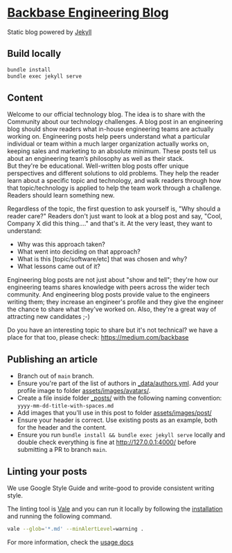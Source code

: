 # [Backbase Engineering Blog](https://engineering.backbase.com)

Static blog powered by [Jekyll](https://jekyllrb.com/)

## Build locally

```sh
bundle install
bundle exec jekyll serve
```

## Content

Welcome to our official technology blog. The idea is to share with the Community about our technology challenges. A blog post in an engineering blog should show readers what in-house engineering teams are actually working on. Engineering posts help peers understand what a particular individual or team within a much larger organization actually works on, keeping sales and marketing to an absolute minimum. These posts tell us about an engineering team’s philosophy as well as their stack.  
But they're be educational. Well-written blog posts offer unique perspectives and different solutions to old problems. They help the reader learn about a specific topic and technology, and walk readers through how that topic/technology is applied to help the team work through a challenge. Readers should learn something new. 

Regardless of the topic, the first question to ask yourself is, "Why should a reader care?" Readers don't just want to look at a blog post and say, "Cool, Company X did this thing...." and that's it. At the very least, they want to understand:

- Why was this approach taken?  
- What went into deciding on that approach?  
- What is this [topic/software/etc] that was chosen and why?  
- What lessons came out of it? 
 
Engineering blog posts are not just about "show and tell"; they're how our engineering teams shares knowledge with peers across the wider tech community. And engineering blog posts provide value to the engineers writing them; they increase an engineer's profile and they give the engineer the chance to share what they've worked on. Also, they're a great way of attracting new candidates ;-)

Do you have an interesting topic to share but it's not technical? we have a place for that too, please check: https://medium.com/backbase


## Publishing an article

* Branch out of `main` branch.
* Ensure you're part of the list of authors in [_data/authors.yml](_data/authors.yml). Add your profile image to folder [assets/images/avatars/](assets/images/avatars/).
* Create a file inside folder [_posts/](_posts/) with the following naming convention: `yyyy-mm-dd-title-with-spaces.md`
* Add images that you'll use in this post to folder [assets/images/post/](assets/images/post/)
* Ensure your header is correct. Use existing posts as an example, both for the header and the content.
* Ensure you run `bundle install && bundle exec jekyll serve` locally and double check everything is fine at http://127.0.0.1:4000/ before submitting a PR to branch `main`.

## Linting your posts

We use Google Style Guide and write-good to provide consistent writing style.

The linting tool is [Vale](https://github.com/errata-ai/vale) and you can run it locally by following the [installation](https://docs.errata.ai/vale/install) and running the following command.


```bash
vale --glob='*.md' --minAlertLevel=warning .
```

For more information, check the [usage docs](https://docs.errata.ai/vale/cli)
